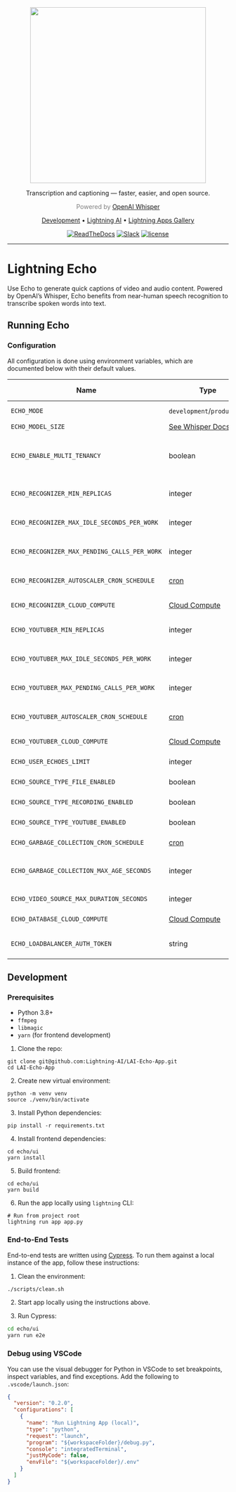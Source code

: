 <div align="center">
    <img src="https://user-images.githubusercontent.com/11700385/193478702-76070aa3-1eec-415b-ab06-110b6c1c1459.svg" width="400px">
    <p>Transcription and captioning — faster, easier, and open source.</p>

<div align="center">

<p align="center" style="color:grey">Powered by <a href="https://openai.com/blog/whisper">OpenAI Whisper</a></p>

<p align="center">
  <a href="#development">Development</a> •
  <a href="https://www.lightning.ai/">Lightning AI</a> •
  <a href="https://lightning.ai/apps">Lightning Apps Gallery</a>
</p>

[![ReadTheDocs](https://readthedocs.org/projects/pytorch-lightning/badge/?version=stable)](https://lightning.ai/lightning-docs/)
[![Slack](https://img.shields.io/badge/slack-chat-green.svg?logo=slack)](https://www.pytorchlightning.ai/community)
[![license](https://img.shields.io/badge/License-Apache%202.0-blue.svg)](https://github.com/Lightning-AI/LAI-Echo-App/blob/main/LICENSE)

</div>
</div>

______________________________________________________________________

# Lightning Echo

Use Echo to generate quick captions of video and audio content. Powered by OpenAI’s Whisper, Echo benefits from near-human speech recognition to transcribe spoken words into text.

## Running Echo

### Configuration

All configuration is done using environment variables, which are documented below with their default values.

| Name                                         | Type                                                                                      | Default Value    | Description                                                                                                                                                                              |
| -------------------------------------------- | ----------------------------------------------------------------------------------------- | ---------------- | ---------------------------------------------------------------------------------------------------------------------------------------------------------------------------------------- |
| `ECHO_MODE`                                  | `development`/`production`                                                                | `production`     | Toggles monitoring and other production-specific features.                                                                                                                               |
| `ECHO_MODEL_SIZE`                            | [See Whisper Docs](https://github.com/openai/whisper#available-models-and-languages)      | `base`           | The Whisper model to use.                                                                                                                                                                |
| `ECHO_ENABLE_MULTI_TENANCY`                  | boolean                                                                                   | `false`          | If enabled, users will not be able to see Echoes or data created by other users. If disabled, the app treats everyone as the same user so everything is visible to everyone who uses it. |
| `ECHO_RECOGNIZER_MIN_REPLICAS`               | integer                                                                                   | 1                | Minimum number of speech recognizer Works to keep running at all times, even if they are idle.                                                                                           |
| `ECHO_RECOGNIZER_MAX_IDLE_SECONDS_PER_WORK`  | integer                                                                                   | 120              | Autoscaler will shut down any spare recognizer Works that haven't processed anything after this duration.                                                                                |
| `ECHO_RECOGNIZER_MAX_PENDING_CALLS_PER_WORK` | integer                                                                                   | 10               | Autoscaler will create a new recognizer Work if any existing recognizer Work has this many pending items to process.                                                                     |
| `ECHO_RECOGNIZER_AUTOSCALER_CRON_SCHEDULE`   | [cron](https://crontab.guru/#*_*_*_*_*)                                                   | `*/5 * * * *`    | How often the autoscaler will check to see if recognizer Works need to be scaled up/down                                                                                                 |
| `ECHO_RECOGNIZER_CLOUD_COMPUTE`              | [Cloud Compute](https://lightning.ai/lightning-docs/core_api/lightning_work/compute.html) | `gpu`            | The instance type each recognizer Work will use when running in the cloud.                                                                                                               |
| `ECHO_YOUTUBER_MIN_REPLICAS`                 | integer                                                                                   | 1                | Minimum number of downloader Works to keep running at all times, even if they are idle.                                                                                                  |
| `ECHO_YOUTUBER_MAX_IDLE_SECONDS_PER_WORK`    | integer                                                                                   | 120              | Autoscaler will shut down any spare downloader Works that haven't processed anything after this duration.                                                                                |
| `ECHO_YOUTUBER_MAX_PENDING_CALLS_PER_WORK`   | integer                                                                                   | 10               | Autoscaler will create a new downloader Work if any existing downloader Work has this many pending items to process.                                                                     |
| `ECHO_YOUTUBER_AUTOSCALER_CRON_SCHEDULE`     | [cron](https://crontab.guru/#*_*_*_*_*)                                                   | `*/5 * * * *`    | How often the autoscaler will check to see if downloader Works need to be scaled up/down                                                                                                 |
| `ECHO_YOUTUBER_CLOUD_COMPUTE`                | [Cloud Compute](https://lightning.ai/lightning-docs/core_api/lightning_work/compute.html) | `cpu`            | The instance type each downloader Work will use when running in the cloud.                                                                                                               |
| `ECHO_USER_ECHOES_LIMIT`                     | integer                                                                                   | 100              | Maximum number of Echoes that each user can create.                                                                                                                                      |
| `ECHO_SOURCE_TYPE_FILE_ENABLED`              | boolean                                                                                   | `true`           | Allows Echoes to be created from a local file upload (`.mp3`, `.mp4`, etc)                                                                                                               |
| `ECHO_SOURCE_TYPE_RECORDING_ENABLED`         | boolean                                                                                   | `true`           | Allows Echoes to be recorded with the device microphone using the UI.                                                                                                                    |
| `ECHO_SOURCE_TYPE_YOUTUBE_ENABLED`           | boolean                                                                                   | `true`           | Allows Echoes to be created by providing the URL to a public YouTube video.                                                                                                              |
| `ECHO_GARBAGE_COLLECTION_CRON_SCHEDULE`      | [cron](https://crontab.guru/#*_*_*_*_*)                                                   | `None`           | How often the garbage collector will check for old Echoes and delete them.                                                                                                               |
| `ECHO_GARBAGE_COLLECTION_MAX_AGE_SECONDS`    | integer                                                                                   | 86400 (24 hours) | Echoes that are older than this will be deleted (if `ECHO_GARBAGE_COLLECTION_MAX_AGE_SECONDS` is set).                                                                                   |
| `ECHO_VIDEO_SOURCE_MAX_DURATION_SECONDS`     | integer                                                                                   | 960 (15 minutes) | Restricts the length of YouTube videos that can be processed.                                                                                                                            |
| `ECHO_DATABASE_CLOUD_COMPUTE`                | [Cloud Compute](https://lightning.ai/lightning-docs/core_api/lightning_work/compute.html) | `cpu`            | The instance type the database server will use when running in the cloud.                                                                                                                |
| `ECHO_LOADBALANCER_AUTH_TOKEN`               | string                                                                                    | `None`           | Secret authentication token which is used for manually scaling the different Works using the `/api/scale` endpoint                                                                       |

## Development

### Prerequisites

- Python 3.8+
- `ffmpeg`
- `libmagic`
- `yarn` (for frontend development)

1. Clone the repo:

```
git clone git@github.com:Lightning-AI/LAI-Echo-App.git
cd LAI-Echo-App
```

2. Create new virtual environment:

```
python -m venv venv
source ./venv/bin/activate
```

3. Install Python dependencies:

```
pip install -r requirements.txt
```

4. Install frontend dependencies:

```
cd echo/ui
yarn install
```

5. Build frontend:

```
cd echo/ui
yarn build
```

6. Run the app locally using `lightning` CLI:

```
# Run from project root
lightning run app app.py
```

### End-to-End Tests

End-to-end tests are written using [Cypress](https://www.cypress.io/). To run them against a local instance of the app, follow these instructions:

1. Clean the environment:

```sh
./scripts/clean.sh
```

2. Start app locally using the instructions above.

1. Run Cypress:

```sh
cd echo/ui
yarn run e2e
```

### Debug using VSCode

You can use the visual debugger for Python in VSCode to set breakpoints, inspect variables, and find exceptions. Add the following to `.vscode/launch.json`:

```json
{
  "version": "0.2.0",
  "configurations": [
    {
      "name": "Run Lightning App (local)",
      "type": "python",
      "request": "launch",
      "program": "${workspaceFolder}/debug.py",
      "console": "integratedTerminal",
      "justMyCode": false,
      "envFile": "${workspaceFolder}/.env"
    }
  ]
}
```
